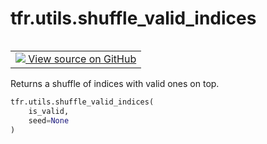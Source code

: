 <div itemscope itemtype="http://developers.google.com/ReferenceObject">
<meta itemprop="name" content="tfr.utils.shuffle_valid_indices" />
<meta itemprop="path" content="Stable" />
</div>

# tfr.utils.shuffle_valid_indices

<!-- Insert buttons -->

<table class="tfo-notebook-buttons tfo-api" align="left">

<td>
  <a target="_blank" href="https://github.com/tensorflow/ranking/tree/master/tensorflow_ranking/python/utils.py">
    <img src="https://www.tensorflow.org/images/GitHub-Mark-32px.png" />
    View source on GitHub
  </a>
</td></table>

<!-- Start diff -->

Returns a shuffle of indices with valid ones on top.

```python
tfr.utils.shuffle_valid_indices(
    is_valid,
    seed=None
)
```

<!-- Placeholder for "Used in" -->

